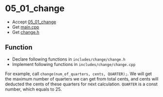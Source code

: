# 05_01_change

- Accept [05_01_change](https://classroom.github.com/a/BtKiGqlX)
- Get [main.cpp](main.cpp)
- Get [change.h](change.h)


## Function

- Declare following functions in `includes/change/change.h`
- Implement following functions in `includes/change/change.cpp`


For example, call `change(num_of_quarters, cents, QUARTER);`. We will get the maximum number of quarters we can get from total cents, and cents will deducted the cents of these quarters for next calculation. `QUARTER` is a const number, which equals to 25.
